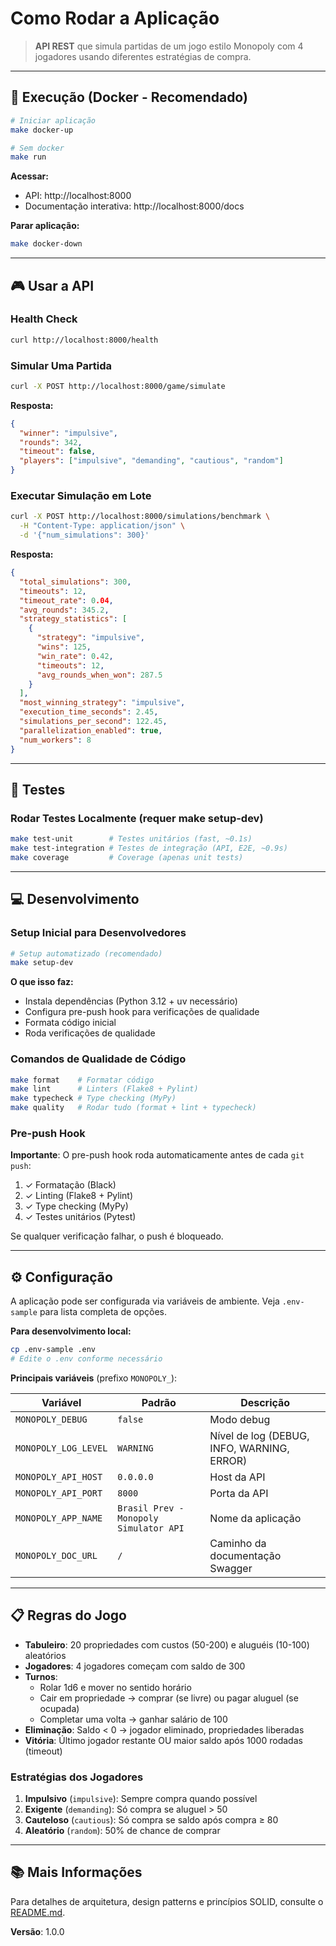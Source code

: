 # Como Rodar a Aplicação

> **API REST** que simula partidas de um jogo estilo Monopoly com 4 jogadores usando diferentes estratégias de compra.

---

## 🚀 Execução (Docker - Recomendado)

```bash
# Iniciar aplicação
make docker-up

# Sem docker
make run
```

**Acessar:**
- API: http://localhost:8000
- Documentação interativa: http://localhost:8000/docs

**Parar aplicação:**
```bash
make docker-down
```

---

## 🎮 Usar a API

### Health Check
```bash
curl http://localhost:8000/health
```

### Simular Uma Partida
```bash
curl -X POST http://localhost:8000/game/simulate
```

**Resposta:**
```json
{
  "winner": "impulsive",
  "rounds": 342,
  "timeout": false,
  "players": ["impulsive", "demanding", "cautious", "random"]
}
```

### Executar Simulação em Lote
```bash
curl -X POST http://localhost:8000/simulations/benchmark \
  -H "Content-Type: application/json" \
  -d '{"num_simulations": 300}'
```

**Resposta:**
```json
{
  "total_simulations": 300,
  "timeouts": 12,
  "timeout_rate": 0.04,
  "avg_rounds": 345.2,
  "strategy_statistics": [
    {
      "strategy": "impulsive",
      "wins": 125,
      "win_rate": 0.42,
      "timeouts": 12,
      "avg_rounds_when_won": 287.5
    }
  ],
  "most_winning_strategy": "impulsive",
  "execution_time_seconds": 2.45,
  "simulations_per_second": 122.45,
  "parallelization_enabled": true,
  "num_workers": 8
}
```

---

## 🧪 Testes

### Rodar Testes Localmente (requer make setup-dev)
```bash
make test-unit        # Testes unitários (fast, ~0.1s)
make test-integration # Testes de integração (API, E2E, ~0.9s)
make coverage         # Coverage (apenas unit tests)
```

---

## 💻 Desenvolvimento

### Setup Inicial para Desenvolvedores

```bash
# Setup automatizado (recomendado)
make setup-dev
```

**O que isso faz:**
- Instala dependências (Python 3.12 + uv necessário)
- Configura pre-push hook para verificações de qualidade
- Formata código inicial
- Roda verificações de qualidade

### Comandos de Qualidade de Código

```bash
make format    # Formatar código
make lint      # Linters (Flake8 + Pylint)
make typecheck # Type checking (MyPy)
make quality   # Rodar tudo (format + lint + typecheck)
```

### Pre-push Hook

**Importante**: O pre-push hook roda automaticamente antes de cada `git push`:
1. ✓ Formatação (Black)
2. ✓ Linting (Flake8 + Pylint)
3. ✓ Type checking (MyPy)
4. ✓ Testes unitários (Pytest)

Se qualquer verificação falhar, o push é bloqueado.

---

## ⚙️ Configuração

A aplicação pode ser configurada via variáveis de ambiente. Veja `.env-sample` para lista completa de opções.

**Para desenvolvimento local:**
```bash
cp .env-sample .env
# Edite o .env conforme necessário
```

**Principais variáveis** (prefixo `MONOPOLY_`):

| Variável | Padrão | Descrição |
|----------|--------|-----------|
| `MONOPOLY_DEBUG` | `false` | Modo debug |
| `MONOPOLY_LOG_LEVEL` | `WARNING` | Nível de log (DEBUG, INFO, WARNING, ERROR) |
| `MONOPOLY_API_HOST` | `0.0.0.0` | Host da API |
| `MONOPOLY_API_PORT` | `8000` | Porta da API |
| `MONOPOLY_APP_NAME` | `Brasil Prev - Monopoly Simulator API` | Nome da aplicação |
| `MONOPOLY_DOC_URL` | `/` | Caminho da documentação Swagger |

---

## 📋 Regras do Jogo

- **Tabuleiro**: 20 propriedades com custos (50-200) e aluguéis (10-100) aleatórios
- **Jogadores**: 4 jogadores começam com saldo de 300
- **Turnos**:
  - Rolar 1d6 e mover no sentido horário
  - Cair em propriedade → comprar (se livre) ou pagar aluguel (se ocupada)
  - Completar uma volta → ganhar salário de 100
- **Eliminação**: Saldo < 0 → jogador eliminado, propriedades liberadas
- **Vitória**: Último jogador restante OU maior saldo após 1000 rodadas (timeout)

### Estratégias dos Jogadores

1. **Impulsivo** (`impulsive`): Sempre compra quando possível
2. **Exigente** (`demanding`): Só compra se aluguel > 50
3. **Cauteloso** (`cautious`): Só compra se saldo após compra ≥ 80
4. **Aleatório** (`random`): 50% de chance de comprar

---

## 📚 Mais Informações

Para detalhes de arquitetura, design patterns e princípios SOLID, consulte o [README.md](README.md).

**Versão**: 1.0.0
